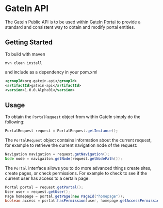 GateIn API
=============

The GateIn Public API is to be used within [GateIn Portal](http://www.gatein.org) to provide a standard and consistent way to obtain and modify portal entities.


Getting Started
-----------

To build with maven

`mvn clean install`

and include as a dependency in your pom.xml

```xml
<groupId>org.gatein.api</groupId>
<artifactId>gatein-api</artifactId>
<version>1.0.0.Alpha01</version>
```

Usage
-----------

To obtain the `PortalRequest` object from within GateIn simply do the following:

```java
PortalRequest request = PortalRequest.getInstance();
```

The `PortalRequest` object contains information about the current request, for example to retrieve the current navigation node of the request:

```java
Navigation navigation = request.getNavigation();
Node node = navigaiton.getNode(request.getNodePath());
```

The `Portal` interface allows you to do more advanced things create sites, create pages, or check permissions. For example to check to see if the current user has access to a certain page:

```java
Portal portal = request.getPortal();
User user = request.getUser();
Page homepage = portal.getPage(new PageId("homepage"));
boolean access = portal.hasPermission(user, homepage.getAccessPermission());
```
